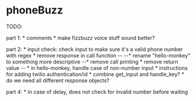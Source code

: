 # phoneBuzz

TODO:

part 1:
	* comments
	* make fizzbuzz voice stuff sound better?

part 2:
	* input check: check input to make sure it's a valid phone number with regex
	* remove response in call function --
	--* rename "hello-monkey" to something more descriptive
	--* remove call printing
	* remove return value --
	* in hello-monkey, handle case of non-number input
	* instructions for adding twilio authentication/id
	* combine get_input and handle_key?
	* do we need all different response objects?


part 4:
	* in case of delay, does not check for invalid number before waiting